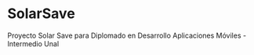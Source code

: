 # SolarSave
Proyecto Solar Save para Diplomado en Desarrollo Aplicaciones Móviles - Intermedio Unal
